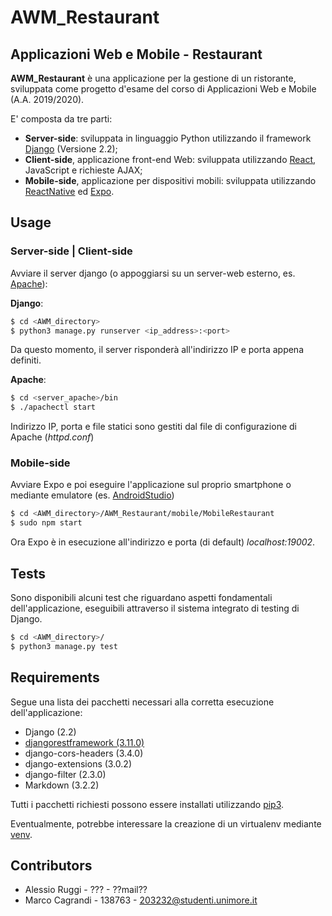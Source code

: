 # AWM_Restaurant
## Applicazioni Web e Mobile - Restaurant

**AWM_Restaurant** è una applicazione per la gestione di un ristorante, sviluppata come progetto d'esame del corso di Applicazioni Web e Mobile (A.A. 2019/2020).

E' composta da tre parti:
* **Server-side**: sviluppata in linguaggio Python utilizzando il framework [Django](https://www.djangoproject.com/) (Versione 2.2);
* **Client-side**, applicazione front-end Web: sviluppata utilizzando [React](https://it.reactjs.org/), JavaScript e richieste AJAX;
* **Mobile-side**, applicazione per dispositivi mobili: sviluppata utilizzando [ReactNative](https://reactnative.dev/) ed [Expo](https://expo.io/).

## Usage
### Server-side | Client-side
Avviare il server django (o appoggiarsi su un server-web esterno, es. [Apache](https://httpd.apache.org/)):

**Django**:
```bash
$ cd <AWM_directory>
$ python3 manage.py runserver <ip_address>:<port>
```
Da questo momento, il server risponderà all'indirizzo IP e porta appena definiti.

**Apache**:
```bash
$ cd <server_apache>/bin
$ ./apachectl start
```
Indirizzo IP, porta e file statici sono gestiti dal file di configurazione di Apache (*httpd.conf*)

### Mobile-side
Avviare Expo e poi eseguire l'applicazione sul proprio smartphone o mediante emulatore (es. [AndroidStudio](https://developer.android.com/studio))

```bash
$ cd <AWM_directory>/AWM_Restaurant/mobile/MobileRestaurant
$ sudo npm start
```
Ora Expo è in esecuzione all'indirizzo e porta (di default) *localhost:19002*.

## Tests
Sono disponibili alcuni test che riguardano aspetti fondamentali dell'applicazione, eseguibili attraverso il sistema integrato di testing di Django.

```bash
$ cd <AWM_directory>/
$ python3 manage.py test
```
## Requirements

Segue una lista dei pacchetti necessari alla corretta esecuzione dell'applicazione:

* Django (2.2)
* [djangorestframework (3.11.0)](https://www.django-rest-framework.org/)
* django-cors-headers (3.4.0)
* django-extensions (3.0.2)
* django-filter (2.3.0)
* Markdown (3.2.2)

Tutti i pacchetti richiesti possono essere installati utilizzando [pip3](https://pip.pypa.io/en/stable/).

Eventualmente, potrebbe interessare la creazione di un virtualenv mediante [venv](https://docs.python.org/3/library/venv.html).

## Contributors
* Alessio Ruggi - ??? - ??mail?? 
* Marco Cagrandi - 138763 - 203232@studenti.unimore.it
